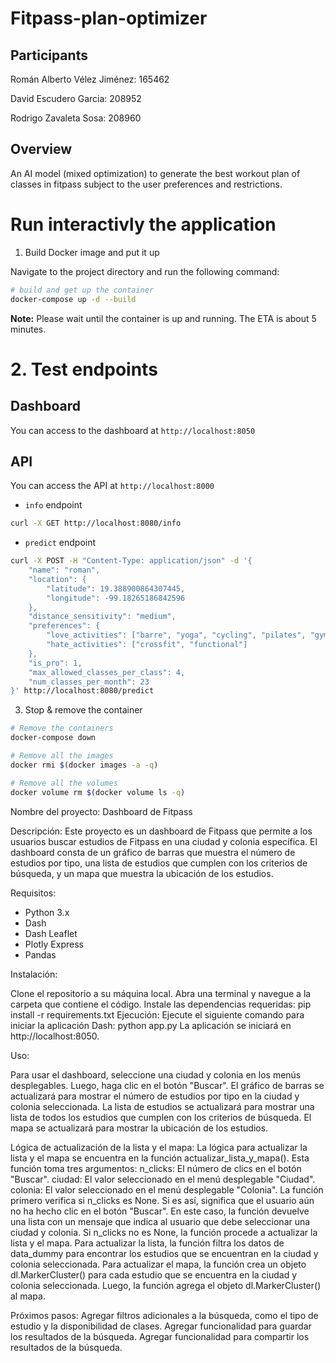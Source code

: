 # Fitpass-plan-optimizer
## Participants
Román Alberto Vélez Jiménez: 165462

David Escudero Garcia: 208952

Rodrigo Zavaleta Sosa: 208960

## Overview
An AI model (mixed optimization) to generate the best workout plan of classes in fitpass subject to the user preferences and restrictions. 

# Run interactivly the application
1. Build Docker image and put it up

Navigate to the project directory and run the following command:

```bash
# build and get up the container
docker-compose up -d --build
```

**Note:** Please wait until the container is up and running. The ETA is about 5 minutes.


# 2. Test endpoints
## Dashboard
You can access to the dashboard at `http://localhost:8050`

## API
You can access the API at `http://localhost:8000` 

- `info` endpoint
```bash
curl -X GET http://localhost:8080/info
```

- `predict` endpoint
```bash
curl -X POST -H "Content-Type: application/json" -d '{
    "name": "roman",
    "location": {
        "latitude": 19.388900864307445,
        "longitude": -99.18265186842596
    },
    "distance_sensitivity": "medium",
    "preferences": {
        "love_activities": ["barre", "yoga", "cycling", "pilates", "gym"],
        "hate_activities": ["crossfit", "functional"]
    },
    "is_pro": 1,
    "max_allowed_classes_per_class": 4,
    "num_classes_per_month": 23
}' http://localhost:8080/predict
```




3. Stop & remove the container
```bash
# Remove the containers
docker-compose down

# Remove all the images
docker rmi $(docker images -a -q)

# Remove all the volumes
docker volume rm $(docker volume ls -q)
```






Nombre del proyecto: Dashboard de Fitpass

Descripción:
Este proyecto es un dashboard de Fitpass que permite a los usuarios buscar estudios de Fitpass en una ciudad y colonia específica. El dashboard consta de un gráfico de barras que muestra el número de estudios por tipo, una lista de estudios que cumplen con los criterios de búsqueda, y un mapa que muestra la ubicación de los estudios.

Requisitos:
- Python 3.x
- Dash
- Dash Leaflet
- Plotly Express
- Pandas

Instalación:

Clone el repositorio a su máquina local.
Abra una terminal y navegue a la carpeta que contiene el código.
Instale las dependencias requeridas:
pip install -r requirements.txt
Ejecución:
Ejecute el siguiente comando para iniciar la aplicación Dash:
python app.py
La aplicación se iniciará en http://localhost:8050.


Uso:

Para usar el dashboard, seleccione una ciudad y colonia en los menús desplegables. Luego, haga clic en el botón "Buscar". El gráfico de barras se actualizará para mostrar el número de estudios por tipo en la ciudad y colonia seleccionada. La lista de estudios se actualizará para mostrar una lista de todos los estudios que cumplen con los criterios de búsqueda. El mapa se actualizará para mostrar la ubicación de los estudios.


Lógica de actualización de la lista y el mapa:
La lógica para actualizar la lista y el mapa se encuentra en la función actualizar_lista_y_mapa(). Esta función toma tres argumentos:
n_clicks: El número de clics en el botón "Buscar".
ciudad: El valor seleccionado en el menú desplegable "Ciudad".
colonia: El valor seleccionado en el menú desplegable "Colonia".
La función primero verifica si n_clicks es None. Si es así, significa que el usuario aún no ha hecho clic en el botón "Buscar". En este caso, la función devuelve una lista con un mensaje que indica al usuario que debe seleccionar una ciudad y colonia.
Si n_clicks no es None, la función procede a actualizar la lista y el mapa. Para actualizar la lista, la función filtra los datos de data_dummy para encontrar los estudios que se encuentran en la ciudad y colonia seleccionada.
Para actualizar el mapa, la función crea un objeto dl.MarkerCluster() para cada estudio que se encuentra en la ciudad y colonia seleccionada. Luego, la función agrega el objeto dl.MarkerCluster() al mapa.



Próximos pasos:
Agregar filtros adicionales a la búsqueda, como el tipo de estudio y la disponibilidad de clases.
Agregar funcionalidad para guardar los resultados de la búsqueda.
Agregar funcionalidad para compartir los resultados de la búsqueda.
